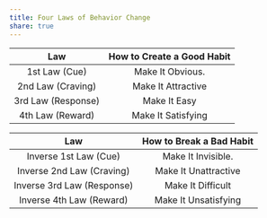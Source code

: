 ```yaml
---
title: Four Laws of Behavior Change
share: true
---
```


|Law|How to Create a Good Habit|
|:-:|:------------------------:|
|1st Law (Cue)|Make It Obvious.|
|2nd Law (Craving)|Make It Attractive|
|3rd Law (Response)|Make It Easy|
|4th Law (Reward)|Make It Satisfying|

|Law|How to Break a Bad Habit|
|:-:|:----------------------:|
|Inverse 1st Law (Cue)|Make It Invisible.|
|Inverse 2nd Law (Craving)|Make It Unattractive|
|Inverse 3rd Law (Response)|Make It Difficult|
|Inverse 4th Law (Reward)|Make It Unsatisfying|
